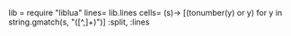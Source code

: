 lib  = require "liblua"
lines= lib.lines
cells= (s)-> [(tonumber(y) or y) for y in string.gmatch(s, "([^,]+)")]
:split, :lines
```
